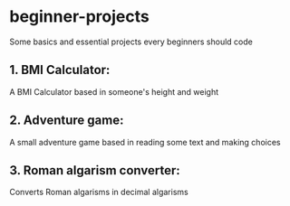 # beginner-projects
Some basics and essential projects every beginners should code

## 1. BMI Calculator:
  A BMI Calculator based in someone's height and weight
  
## 2. Adventure game:
  A small adventure game based in reading some text and making choices
  
## 3. Roman algarism converter:
  Converts Roman algarisms in decimal algarisms
